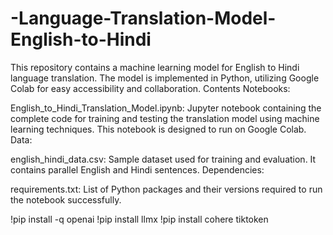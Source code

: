 # -Language-Translation-Model-English-to-Hindi
This repository contains a machine learning model for English to Hindi language translation. The model is implemented in Python, utilizing Google Colab for easy accessibility and collaboration.
Contents
Notebooks:

English_to_Hindi_Translation_Model.ipynb: Jupyter notebook containing the complete code for training and testing the translation model using machine learning techniques. This notebook is designed to run on Google Colab.
Data:

english_hindi_data.csv: Sample dataset used for training and evaluation. It contains parallel English and Hindi sentences.
Dependencies:

requirements.txt: List of Python packages and their versions required to run the notebook successfully.

!pip install -q openai
!pip install llmx
!pip install cohere tiktoken
